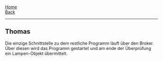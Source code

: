 [Home](home)   
[Back](KonzeptST)   

***

## Thomas  

Die einzige Schnittstelle zu dem restliche Programm läuft über den Broker. Über diesen wird das Programm gestartet und am ende der Überprüfung ein Lampen-Objekt übermittelt.